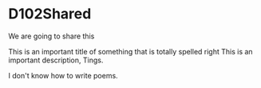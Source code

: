 # D102Shared
We are going to share this

This is an important title of something that is totally spelled right
This is an important description, Tings.

I don't know how to write poems.
